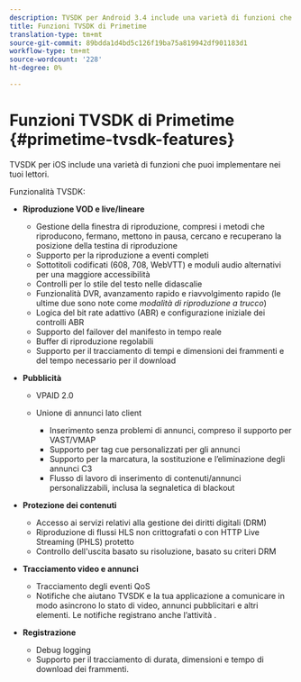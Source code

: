 ```yaml
---
description: TVSDK per Android 3.4 include una varietà di funzioni che puoi implementare nei tuoi lettori.
title: Funzioni TVSDK di Primetime
translation-type: tm+mt
source-git-commit: 89bdda1d4bd5c126f19ba75a819942df901183d1
workflow-type: tm+mt
source-wordcount: '228'
ht-degree: 0%

---
```



# Funzioni TVSDK di Primetime {#primetime-tvsdk-features}

TVSDK per iOS include una varietà di funzioni che puoi implementare nei tuoi lettori.

Funzionalità TVSDK:

* **Riproduzione VOD e live/lineare**

   * Gestione della finestra di riproduzione, compresi i metodi che riproducono, fermano, mettono in pausa, cercano e recuperano la posizione della testina di riproduzione
   * Supporto per la riproduzione a eventi completi
   * Sottotitoli codificati (608, 708, WebVTT) e moduli audio alternativi per una maggiore accessibilità
   * Controlli per lo stile del testo nelle didascalie
   * Funzionalità DVR, avanzamento rapido e riavvolgimento rapido (le ultime due sono note come *modalità di riproduzione a trucco*)
   * Logica del bit rate adattivo (ABR) e configurazione iniziale dei controlli ABR
   * Supporto del failover del manifesto in tempo reale
   * Buffer di riproduzione regolabili
   * Supporto per il tracciamento di tempi e dimensioni dei frammenti e del tempo necessario per il download

* **Pubblicità**

   * VPAID 2.0
   * Unione di annunci lato client

      * Inserimento senza problemi di annunci, compreso il supporto per VAST/VMAP
      * Supporto per tag cue personalizzati per gli annunci
      * Supporto per la marcatura, la sostituzione e l’eliminazione degli annunci C3
      * Flusso di lavoro di inserimento di contenuti/annunci personalizzabili, inclusa la segnaletica di blackout

* **Protezione dei contenuti**

   * Accesso ai servizi relativi alla gestione dei diritti digitali (DRM)
   * Riproduzione di flussi HLS non crittografati o con HTTP Live Streaming (PHLS) protetto
   * Controllo dell&#39;uscita basato su risoluzione, basato su criteri DRM

* **Tracciamento video e annunci**

   * Tracciamento degli eventi QoS
   * Notifiche che aiutano TVSDK e la tua applicazione a comunicare in modo asincrono lo stato di video, annunci pubblicitari e altri elementi. Le notifiche registrano anche l’attività .

* **Registrazione**

   * Debug logging
   * Supporto per il tracciamento di durata, dimensioni e tempo di download dei frammenti.